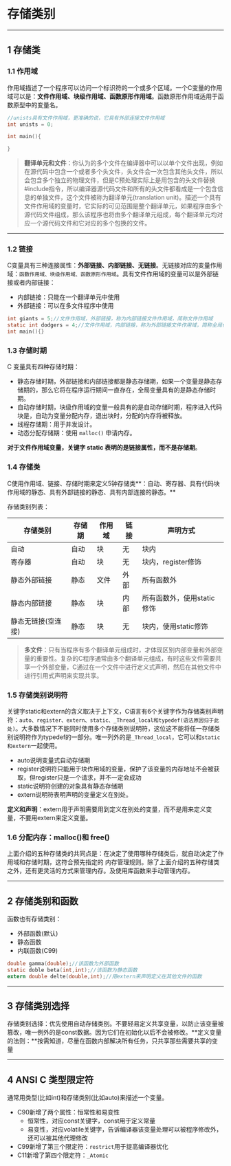 # 存储类别

---
## 1 存储类

### 1.1 作用域

作用域描述了一个程序可以访问一个标识符的一个或多个区域。一个C变量的作用域可以是：**文件作用域、块级作用域、函数原形作用域**。函数原形作用域适用于函数原型中的变量名。

```c
//unists具有文件作用域，更准确的说，它具有外部连接文件作用域
int unists = 0;

int main(){

}
```

>**翻译单元和文件**：你认为的多个文件在编译器中可以以单个文件出现，例如在源代码中包含一个或者多个头文件，头文件会一次包含其他头文件，所以会包含多个独立的物理文件，但是C预处理实际上是用包含的头文件替换#include指令，所以编译器源代码文件和所有的头文件都看成是一个包含信息的单独文件，这个文件被称为翻译单元(translation unit)。描述一个具有文件作用域的变量时，它实际的可见范围是整个翻译单元，如果程序由多个源代码文件组成，那么该程序也将由多个翻译单元组成，每个翻译单元均对应一个源代码文件和它对应的多个包换的文件。

---
### 1.2 链接

C变量具有三种连接属性：**外部链接、内部链接、无链接**。无链接对应的变量作用域：`函数作用域、块级作用域、函数原形作用域`。具有文件作用域的变量可以是外部链接或者内部链接：

- 内部链接：只能在一个翻译单元中使用
- 外部链接：可以在多文件程序中使用

```c
int giants = 5;//文件作用域，外部链接，称为内部链接文件作用域，简称文件作用域
static int dodgers = 4;//文件作用域，内部链接，称为外部链接文件作用域，简称全局作用域或程序作用域
int main(){}
```

### 1.3 存储时期

C 变量具有四种存储时期：

- 静态存储时期，外部链接和内部链接都是静态存储期，如果一个变量是静态存储期的，那么它将在程序运行期间一直存在，全局变量具有的是静态存储时期。
- 自动存储时期，块级作用域的变量一般具有的是自动存储时期，程序进入代码块是，自动为变量分配内存，退出块时，分配的内存将被释放。
- 线程存储期：用于并发设计。
- 动态分配存储期：使用 `malloc()` 申请内存。

**对于文件作用域变量，关键字 static 表明的是链接属性，而不是存储期**。

### 1.4 存储类

C使用作用域、链接、存储时期来定义5钟存储类**：自动、寄存器、具有代码块作用域的静态、具有外部链接的静态、具有内部连接的静态。**

存储类别列表：

存储类别|存储期|作用域|链接|声明方式
---|---|---|---|---|
自动|自动|块|无|块内
寄存器|自动|块|无|块内，register修饰
静态外部链接|静态|文件|外部|所有函数外
静态内部链接|静态|块|内部|所有函数外，使用static修饰
静态无链接(空连接)|静态|块|无|块内，使用static修饰

>**多文件**：只有当程序有多个翻译单元组成时，才体现区别内部变量和外部变量的重要性。复杂的C程序通常由多个翻译单元组成，有时这些文件需要共享一个外部变量，C通过在一个文件中进行定义式声明，然后在其他文件中进行引用式声明来实现共享。

### 1.5 存储类别说明符

关键字static和extern的含义取决于上下文，C语言有6个关键字作为存储类别声明符：`auto、register、extern、static、_Thread_local和typedef(语法原因归于此处)`。大多数情况下不能同时使用多个存储类别说明符，这位这不能将任一存储类别说明符作为typedef的一部分。唯一列外的是`_Thread_local`，它可以和`static和extern`一起使用。

- auto说明变量式自动存储期
- register说明符只能用于块作用域的变量，保护了该变量的内存地址不会被获取，但register只是一个请求，并不一定会成功
- static说明符创建的对象具有静态存储期
- extern说明符表明声明的变量定义在别处。

**定义和声明**：extern用于声明需要用到定义在别处的变量，而不是用来定义变量，不要用extern来定义变量。

### 1.6 分配内存：malloc()和  free()

上面介绍的五种存储类的共同点是：在决定了使用哪种存储类后，就自动决定了作用域和存储时期，这符合预先指定的
内存管理规则。除了上面介绍的五种存储类之外，还有更灵活的方式来管理内存。及使用库函数来手动管理内存。

---
## 2 存储类别和函数

函数也有存储类别：

- 外部函数(默认)
- 静态函数
- 内联函数(C99)

```c
double gamma(double);//该函数为外部函数
static doble beta(int,int);//该函数为静态函数
extern double delte(double,int);//用extern来声明定义在其他文件的函数
```

---
## 3 存储类别选择

存储类别选择：优先使用自动存储类别。不要轻易定义共享变量，以防止该变量被篡改，唯一例外的是const数据。因为它们在初始化以后不会被修改。**定义变量的法则：**按需知道，尽量在函数内部解决所有任务，只共享那些需要共享的变量

---
## 4 ANSI C 类型限定符

通常用类型(比如int)和存储类别(比如auto)来描述一个变量。

- C90新增了两个属性：恒常性和易变性
  - 恒常性，对应const关键字，const用于定义常量
  - 易变性，对应volatile关键字，告诉编译器该变量处理可以被程序修改外，还可以被其他代理修改
- C99新增了第三个限定符：`restrict`用于提高编译器优化
- C11新增了第四个限定符：`_Atomic`